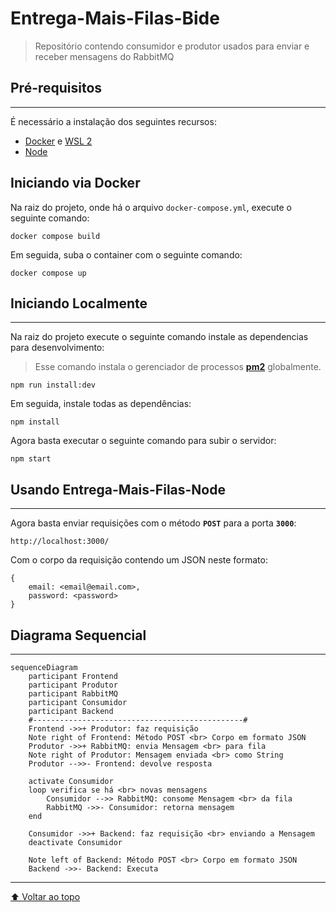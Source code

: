 # Entrega-Mais-Filas-Bide

> Repositório contendo consumidor e produtor usados para enviar e receber mensagens do RabbitMQ

## Pré-requisitos
---

É necessário a instalação dos seguintes recursos:

- [Docker](https://docs.docker.com/get-docker/) e [WSL 2](https://docs.microsoft.com/en-us/windows/wsl/install)
- [Node](https://nodejs.org/en/download/)

## Iniciando via Docker
Na raiz do projeto, onde há o arquivo `docker-compose.yml`, execute o seguinte comando:
```
docker compose build
```
Em seguida, suba o container com o seguinte comando:
```
docker compose up
```
<!--
- Será criado volumes gerenciados pelo próprio **Docker** na sua maquina local, a fim de persistir os dados
- **RabbitMQ** será iniciado na porta **`5672`**
	- **Management Console** será iniciado na porta **`15672`**
	- user: **`ifpb`**
	- password: **`ifpb`**
- **Postgres** serão iniciados na porta **`5432`**
	- **pgAdmin** será iniciado na porta **`5050`**
	- user: **`ifpb`**
	- password: **`ifpb`** -->



## Iniciando Localmente
---
Na raiz do projeto execute o seguinte comando instale as dependencias para desenvolvimento:
> Esse comando instala o gerenciador de processos [**pm2**](https://www.npmjs.com/package/pm2) globalmente.

```
npm run install:dev
```
Em seguida, instale todas as dependências:
```
npm install
```
Agora basta executar o seguinte comando para subir o servidor:
```
npm start
```




## Usando Entrega-Mais-Filas-Node
--- 
Agora basta enviar requisições com o método **`POST`** para a porta **`3000`**:
```
http://localhost:3000/
```
Com o corpo da requisição contendo um JSON neste formato:
```
{
	email: <email@email.com>,
	password: <password>
}
```


## Diagrama Sequencial
---
```mermaid
sequenceDiagram
    participant Frontend
	participant Produtor
    participant RabbitMQ
    participant Consumidor
	participant Backend
	#-----------------------------------------------#
	Frontend ->>+ Produtor: faz requisição 
	Note right of Frontend: Método POST <br> Corpo em formato JSON
	Produtor ->>+ RabbitMQ: envia Mensagem <br> para fila
	Note right of Produtor: Mensagem enviada <br> como String
	Produtor -->>- Frontend: devolve resposta
	
	activate Consumidor
    loop verifica se há <br> novas mensagens
		Consumidor -->> RabbitMQ: consome Mensagem <br> da fila
		RabbitMQ ->>- Consumidor: retorna mensagem
    end

	Consumidor ->>+ Backend: faz requisição <br> enviando a Mensagem
	deactivate Consumidor

	Note left of Backend: Método POST <br> Corpo em formato JSON
	Backend ->>- Backend: Executa
```
---
[⬆ Voltar ao topo](#Entrega-Mais-Filas-Node)